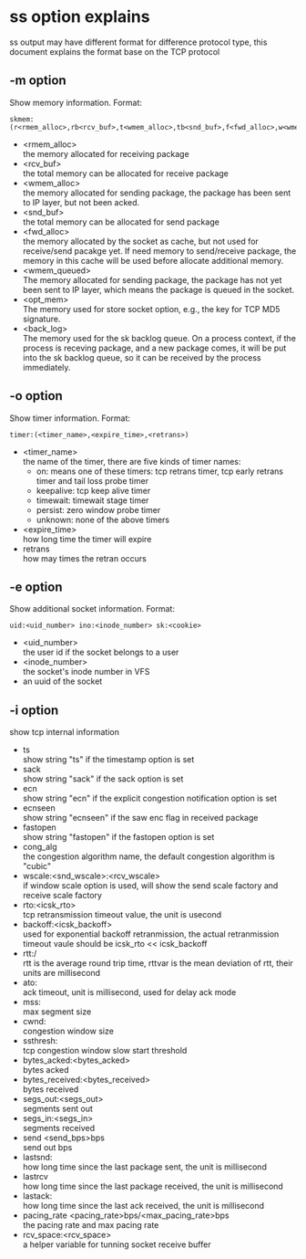 # ss option explains
ss output may have different format for difference protocol type, this
document explains the format base on the TCP protocol
## -m option
Show memory information. Format:

    skmem:(r<rmem_alloc>,rb<rcv_buf>,t<wmem_alloc>,tb<snd_buf>,f<fwd_alloc>,w<wmem_queued>,o<opt_mem>,bl<back_log>)

* <rmem_alloc>  
  the memory allocated for receiving package
* <rcv_buf>  
  the total memory can be allocated for receive package
* <wmem_alloc>  
  the memory allocated for sending package, the package has
  been sent to IP layer, but not been acked.
* <snd_buf>  
  the total memory can be allocated for send package
* <fwd_alloc>  
  the memory allocated by the socket as cache, but not used for
  receive/send pacakge yet. If need memory to send/receive package,
  the memory in this cache will be used before allocate additional
  memory.
* <wmem_queued>  
  The memory allocated for sending package, the package has not yet
  been sent to IP layer, which means the package is queued in the
  socket.
* <opt_mem>  
  The memory used for store socket option, e.g., the key for TCP MD5
  signature.
* <back_log>  
  The memory used for the sk backlog queue. On a process context, if
  the process is receving package, and a new package comes, it will be
  put into the sk backlog queue, so it can be received by the process
  immediately.

## -o option
Show timer information. Format:

    timer:(<timer_name>,<expire_time>,<retrans>)

* <timer_name>  
  the name of the timer, there are five kinds of timer names:
  * on: means one of these timers: tcp retrans timer, tcp early retrans timer and tail loss probe timer
  * keepalive: tcp keep alive timer
  * timewait: timewait stage timer
  * persist: zero window probe timer
  * unknown: none of the above timers
* <expire_time>  
  how long time the timer will expire
* retrans  
  how may times the retran occurs

## -e option
Show additional socket information. Format:

    uid:<uid_number> ino:<inode_number> sk:<cookie>

* <uid_number>  
  the user id if the socket belongs to a user
* <inode_number>  
  the socket's inode number in VFS
* <cookie>  
  an uuid of the socket

## -i option
show tcp internal information

* ts  
  show string "ts" if the timestamp option is set
* sack  
  show string "sack" if the sack option is set
* ecn  
  show string "ecn" if the explicit congestion notification option is
  set
* ecnseen  
  show string "ecnseen" if the saw enc flag in received package
* fastopen  
  show string "fastopen" if the fastopen option is set
* cong_alg  
  the congestion algorithm name, the default congestion algorithm is
  "cubic"
* wscale:<snd_wscale>:<rcv_wscale>  
  if window scale option is used, will show the send scale factory and
  receive scale factory
* rto:<icsk_rto>  
  tcp retransmission timeout value, the unit is usecond
* backoff:<icsk_backoff>  
  used for exponential backoff retranmission, the actual retranmission
  timeout vaule should be icsk_rto << icsk_backoff
* rtt:<rtt>/<rttvar>  
  rtt is the average round trip time, rttvar is the mean deviation of
  rtt, their units are millisecond
* ato:<ato>  
  ack timeout, unit is millisecond, used for delay ack mode
* mss:<mss>  
  max segment size
* cwnd:<cwnd>  
  congestion window size
* ssthresh:<ssthresh>  
  tcp congestion window slow start threshold
* bytes_acked:<bytes_acked>  
  bytes acked
* bytes_received:<bytes_received>  
  bytes received
* segs_out:<segs_out>  
  segments sent out
* segs_in:<segs_in>  
  segments received
* send <send_bps>bps  
  send out bps
* lastsnd:<lastsnd>  
  how long time since the last package sent, the unit is millisecond
* lastrcv  
  how long time since the last package received, the unit is millisecond
* lastack:<lastack>  
  how long time since the last ack received, the unit is millisecond
* pacing_rate <pacing_rate>bps/<max_pacing_rate>bps  
  the pacing rate and max pacing rate
* rcv_space:<rcv_space>  
  a helper variable for tunning socket receive buffer
